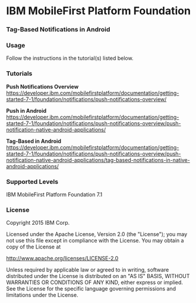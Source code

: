 IBM MobileFirst Platform Foundation
===
### Tag-Based Notifications in Android


### Usage
Follow the instructions in the tutorial(s) listed below.

### Tutorials
**Push Notifications Overview**
https://developer.ibm.com/mobilefirstplatform/documentation/getting-started-7-1/foundation/notifications/push-notifications-overview/

**Push in Android**
https://developer.ibm.com/mobilefirstplatform/documentation/getting-started-7-1/foundation/notifications/push-notifications-overview/push-notification-native-android-applications/

**Tag-Based in Android**
https://developer.ibm.com/mobilefirstplatform/documentation/getting-started-7-1/foundation/notifications/push-notifications-overview/push-notification-native-android-applications/tag-based-notifications-in-native-android-applications/

### Supported Levels
IBM MobileFirst Platform Foundation 7.1

### License
Copyright 2015 IBM Corp.

Licensed under the Apache License, Version 2.0 (the "License");
you may not use this file except in compliance with the License.
You may obtain a copy of the License at

http://www.apache.org/licenses/LICENSE-2.0

Unless required by applicable law or agreed to in writing, software
distributed under the License is distributed on an "AS IS" BASIS,
WITHOUT WARRANTIES OR CONDITIONS OF ANY KIND, either express or implied.
See the License for the specific language governing permissions and
limitations under the License.
